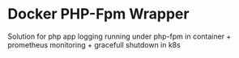 # Docker PHP-Fpm Wrapper

Solution for php app logging running under php-fpm in container + prometheus monitoring + gracefull shutdown in k8s
